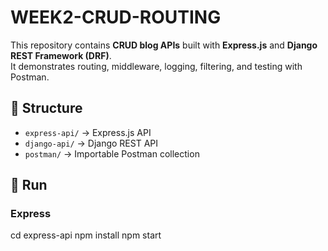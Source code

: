 # WEEK2-CRUD-ROUTING

This repository contains **CRUD blog APIs** built with **Express.js** and **Django REST Framework (DRF)**.  
It demonstrates routing, middleware, logging, filtering, and testing with Postman.

## 📂 Structure
- `express-api/` → Express.js API  
- `django-api/` → Django REST API  
- `postman/` → Importable Postman collection  

## 🚀 Run

### Express

cd express-api
npm install
npm start
